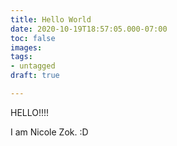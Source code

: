 ```yaml
---
title: Hello World
date: 2020-10-19T18:57:05.000-07:00
toc: false
images: 
tags:
- untagged
draft: true

---
```

HELLO!!!!

I am Nicole Zok. :D